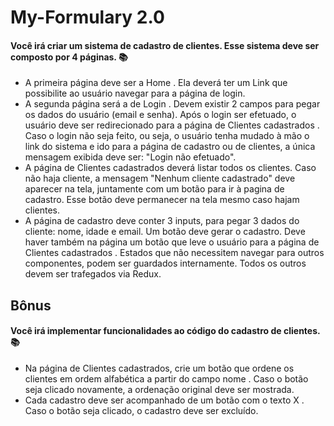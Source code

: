 # My-Formulary 2.0

#### Você irá criar um sistema de cadastro de clientes. Esse sistema deve ser composto por 4 páginas. 📚

- A primeira página deve ser a Home . Ela deverá ter um Link que possibilite ao usuário navegar para a página de login.
- A segunda página será a de Login . Devem existir 2 campos para pegar os dados do usuário (email e senha). Após o login ser efetuado, o usuário deve ser redirecionado para a página de Clientes cadastrados .
Caso o login não seja feito, ou seja, o usuário tenha mudado à mão o link do sistema e ido para a página de cadastro ou de clientes, a única mensagem exibida deve ser: "Login não efetuado".
- A página de Clientes cadastrados deverá listar todos os clientes. Caso não haja cliente, a mensagem "Nenhum cliente cadastrado" deve aparecer na tela, juntamente com um botão para ir à pagina de cadastro. Esse botão deve permanecer na tela mesmo caso hajam clientes.
- A página de cadastro deve conter 3 inputs, para pegar 3 dados do cliente: nome, idade e email. Um botão deve gerar o cadastro. Deve haver também na página um botão que leve o usuário para a página de Clientes cadastrados .
Estados que não necessitem navegar para outros componentes, podem ser guardados internamente. Todos os outros devem ser trafegados via Redux.
## Bônus
#### Você irá implementar funcionalidades ao código do cadastro de clientes. 📚
- Na página de Clientes cadastrados, crie um botão que ordene os clientes em ordem alfabética a partir do campo nome . Caso o botão seja clicado novamente, a ordenação original deve ser mostrada.
- Cada cadastro deve ser acompanhado de um botão com o texto X . Caso o botão seja clicado, o cadastro deve ser excluído.
